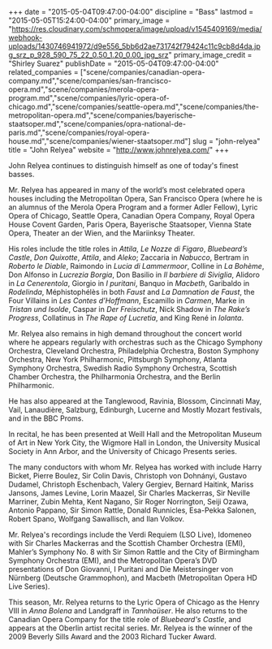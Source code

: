 +++
date = "2015-05-04T09:47:00-04:00"
discipline = "Bass"
lastmod = "2015-05-05T15:24:00-04:00"
primary_image = "https://res.cloudinary.com/schmopera/image/upload/v1545409169/media/webhook-uploads/1430746941972/d9e556_5bb6d2ae731742f79424c11c9cb8d4da.jpg_srz_p_928_590_75_22_0.50_1.20_0.00_jpg_srz"
primary_image_credit = "Shirley Suarez"
publishDate = "2015-05-04T09:47:00-04:00"
related_companies = ["scene/companies/canadian-opera-company.md","scene/companies/san-francisco-opera.md","scene/companies/merola-opera-program.md","scene/companies/lyric-opera-of-chicago.md","scene/companies/seattle-opera.md","scene/companies/the-metropolitan-opera.md","scene/companies/bayerische-staatsoper.md","scene/companies/opra-national-de-paris.md","scene/companies/royal-opera-house.md","scene/companies/wiener-staatsoper.md"]
slug = "john-relyea"
title = "John Relyea"
website = "http://www.johnrelyea.com/"
+++

John Relyea continues to distinguish himself as one of today's finest basses.
 
Mr. Relyea has appeared in many of the world’s most celebrated opera houses including the Metropolitan Opera, San Francisco Opera (where he is an alumnus of the Merola Opera Program and a former Adler Fellow), Lyric Opera of Chicago, Seattle Opera, Canadian Opera Company, Royal Opera House Covent Garden, Paris Opera, Bayerische Staatsoper, Vienna State Opera, Theater an der Wien, and the Mariinksy Theater. 
 
His roles include the title roles in *Attila*, *Le Nozze di Figaro*, *Bluebeard’s Castle*, *Don Quixotte*, *Attila*, and *Aleko*; Zaccaria in *Nabucco*, Bertram in *Roberto le Diable*, Raimondo in *Lucia di Lammermoor*, Colline in *La Bohème*, Don Alfonso in *Lucrezia Borgia*, Don Basilio in *Il barbiere di Siviglia*, Alidoro in *La Cenerentola*, Giorgio in *I puritani*, Banquo in *Macbeth*, Garibaldo in *Rodelinda*, Méphistophélès in both *Faust* and *La Damnation de Faust*, the Four Villains in *Les Contes d’Hoffmann*, Escamillo in *Carmen*, Marke in *Tristan und Isolde*, Caspar in *Der Freischutz*, Nick Shadow in *The Rake’s Progress*, Collatinus in *The Rape of Lucretia*, and King René in *Iolanta*.
 
Mr. Relyea also remains in high demand throughout the concert world where he appears regularly with orchestras such as the Chicago Symphony Orchestra, Cleveland Orchestra, Philadelphia Orchestra, Boston Symphony Orchestra, New York Philharmonic, Pittsburgh Symphony, Atlanta Symphony Orchestra,  Swedish Radio Symphony Orchestra, Scottish Chamber Orchestra, the Philharmonia Orchestra, and the Berlin Philharmonic. 
 
He has also appeared at the Tanglewood, Ravinia, Blossom, Cincinnati May, Vail, Lanaudière, Salzburg, Edinburgh, Lucerne and Mostly Mozart festivals, and in the BBC Proms.
 
In recital, he has been presented at Weill Hall and the Metropolitan Museum of Art in New York City, the Wigmore Hall in London, the University Musical Society in Ann Arbor, and the University of Chicago Presents series.
 
The many conductors with whom Mr. Relyea has worked with include Harry Bicket, Pierre Boulez, Sir Colin Davis, Christoph von Dohnányi, Gustavo Dudamel, Christoph Eschenbach, Valery Gergiev, Bernard Haitink, Mariss Jansons, James Levine, Lorin Maazel, Sir Charles Mackerras, Sir Neville Marriner, Zubin Mehta, Kent Nagano, Sir Roger Norrington, Seiji Ozawa, Antonio Pappano, Sir Simon Rattle, Donald Runnicles, Esa-Pekka Salonen, Robert Spano, Wolfgang Sawallisch, and Ilan Volkov.
 
Mr. Relyea's recordings include the Verdi Requiem (LSO Live), Idomeneo with Sir Charles Mackerras and the Scottish Chamber Orchestra (EMI), Mahler’s Symphony No. 8 with Sir Simon Rattle and the City of Birmingham Symphony Orchestra (EMI), and the Metropolitan Opera’s DVD presentations of Don Giovanni, I Puritani and Die Meistersinger von Nürnberg (Deutsche Grammophon), and Macbeth (Metropolitan Opera HD Live Series).
 
This season, Mr. Relyea returns to the Lyric Opera of Chicago as the Henry VIII in *Anna Bolena* and  Landgraff in *Tannhaüser*.  He also returns to the Canadian Opera Company for the title role of *Bluebeard's Castle*, and appears at the Oberlin artist recital series. Mr. Relyea is the winner of the 2009 Beverly Sills Award and the 2003 Richard Tucker Award.
